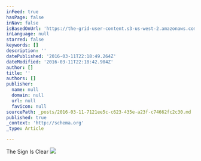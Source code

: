 ```yaml
---
inFeed: true
hasPage: false
inNav: false
isBasedOnUrl: 'https://the-grid-user-content.s3-us-west-2.amazonaws.com/c293ab30-d6de-4778-bace-53df8bb47236.png'
inLanguage: null
starred: false
keywords: []
description: ''
datePublished: '2016-03-11T22:18:49.264Z'
dateModified: '2016-03-11T22:18:42.904Z'
author: []
title: ''
authors: []
publisher:
  name: null
  domain: null
  url: null
  favicon: null
sourcePath: _posts/2016-03-11-7121ee5c-c623-435e-a23f-c74662fc2c30.md
published: true
_context: 'http://schema.org'
_type: Article

---
```

The Sign Is Clear
![](https://the-grid-user-content.s3-us-west-2.amazonaws.com/c293ab30-d6de-4778-bace-53df8bb47236.png)
